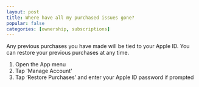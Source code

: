 ```yaml
---
layout: post
title: Where have all my purchased issues gone?
popular: false
categories: [ownership, subscriptions]
---
```

Any previous purchases you have made will be tied to your Apple ID. You can restore your previous purchases at any time.

1. Open the App menu
2. Tap 'Manage Account'
3. Tap ‘Restore Purchases’ and enter your Apple ID password if prompted
